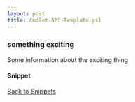 ```yaml
---
layout: post
title: Cmdlet-API-Template.ps1
---
```


### something exciting

Some information about the exciting thing

#### Snippet

<script src="https://gist-it.appspot.com/github.com/BanterBoy/scripts-blog/blob/master/PowerShell/snippets/Cmdlet-API-Template.ps1" crossorigin="anonymous"></script>

<a href="/menu/_pages/snippets.html">Back to Snippets</a>
